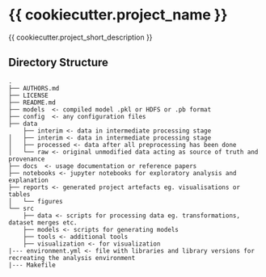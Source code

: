 # {{ cookiecutter.project_name }}
{{ cookiecutter.project_short_description }}


Directory Structure
--------------------
    .
    ├── AUTHORS.md
    ├── LICENSE
    ├── README.md
    ├── models  <- compiled model .pkl or HDFS or .pb format
    ├── config  <- any configuration files
    ├── data
    	├── interim <- data in intermediate processing stage
    │   ├── interim <- data in intermediate processing stage
    │   ├── processed <- data after all preprocessing has been done
    │   └── raw <- original unmodified data acting as source of truth and provenance
    ├── docs  <- usage documentation or reference papers
    ├── notebooks <- jupyter notebooks for exploratory analysis and explanation 
    ├── reports <- generated project artefacts eg. visualisations or tables
    │   └── figures
    └── src
        ├── data <- scripts for processing data eg. transformations, dataset merges etc. 
        ├── models <- scripts for generating models 
        ├── tools <- additional tools
   		├── visualization <- for visualization
    |--- environment.yml <- file with libraries and library versions for recreating the analysis environment
    |--- Makefile
   
